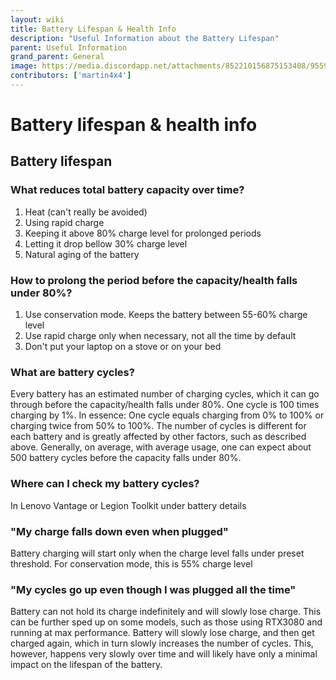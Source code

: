 ```yaml
---
layout: wiki
title: Battery Lifespan & Health Info
description: "Useful Information about the Battery Lifespan"
parent: Useful Information
grand_parent: General
image: https://media.discordapp.net/attachments/852210156875153408/955908527724068894/unknown.png
contributors: ['martin4x4'] 
---
```


# Battery lifespan & health info

## Battery lifespan

### What reduces total battery capacity over time?

1. Heat (can't really be avoided)
2. Using rapid charge
3. Keeping it above 80% charge level for prolonged periods
4. Letting it drop bellow 30% charge level
5. Natural aging of the battery

### How to prolong the period before the capacity/health falls under 80%?

1. Use conservation mode. Keeps the battery between 55-60% charge level
2. Use rapid charge only when necessary, not all the time by default
3. Don't put your laptop on a stove or on your bed

### What are battery cycles?

Every battery has an estimated number of charging cycles, which it can go through before the capacity/health falls under 80%. One cycle is 100 times charging by 1%. In essence: One cycle equals charging from 0% to 100% or charging twice from 50% to 100%. The number of cycles is different for each battery and is greatly affected by other factors, such as described above. Generally, on average, with average usage, one can expect about 500 battery cycles before the capacity falls under 80%.

### Where can I check my battery cycles?

In Lenovo Vantage or Legion Toolkit under battery details

### "My charge falls down even when plugged"

Battery charging will start only when the charge level falls under preset threshold. For conservation mode, this is 55% charge level

### "My cycles go up even though I was plugged all the time"

Battery can not hold its charge indefinitely and will slowly lose charge. This can be further sped up on some models, such as those using RTX3080 and running at max performance. Battery will slowly lose charge, and then get charged again, which in turn slowly increases the number of cycles. This, however, happens very slowly over time and will likely have only a minimal impact on the lifespan of the battery.
